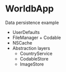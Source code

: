 # WorldbApp

Data persistence example
- UserDefaults
- FileManager + Codable
- NSCache
- Abstraction layers
  - CountryService
  - CodableStore 
  - ImageStore

